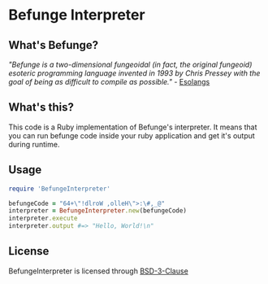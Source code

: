 # Befunge Interpreter

## What's Befunge?

*"Befunge is a two-dimensional fungeoidal (in fact, the original fungeoid) esoteric programming language invented in 1993 by Chris Pressey with the goal of being as difficult to compile as possible."* - [Esolangs](https://esolangs.org/wiki/Befunge)

## What's this?

This code is a Ruby implementation of Befunge's interpreter. It means that you can run befunge code inside your ruby application and get it's output during runtime.

## Usage
```ruby
require 'BefungeInterpreter'

befungeCode = "64+\"!dlroW ,olleH\">:\#,_@"
interpreter = BefungeInterpreter.new(befungeCode)
interpreter.execute
interpreter.output #=> "Hello, World!\n"
```

## License

BefungeInterpreter is licensed through [BSD-3-Clause](https://opensource.org/licenses/BSD-3-Clause)